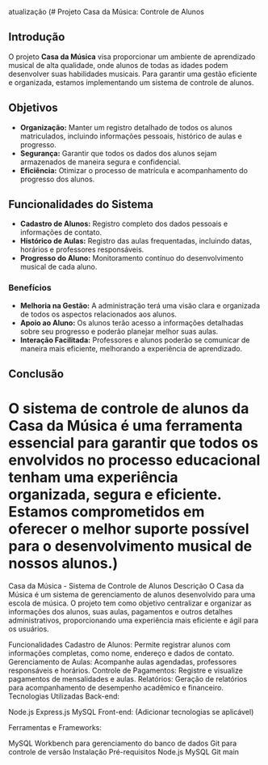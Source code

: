   atualização
(# Projeto Casa da Música: Controle de Alunos

## Introdução

O projeto **Casa da Música** visa proporcionar um ambiente de aprendizado musical de alta qualidade, onde alunos de todas as idades podem desenvolver suas habilidades musicais. Para garantir uma gestão eficiente e organizada, estamos implementando um sistema de controle de alunos.

## Objetivos

- **Organização:** Manter um registro detalhado de todos os alunos matriculados, incluindo informações pessoais, histórico de aulas e progresso.
- **Segurança:** Garantir que todos os dados dos alunos sejam armazenados de maneira segura e confidencial.
- **Eficiência:** Otimizar o processo de matrícula e acompanhamento do progresso dos alunos.

## Funcionalidades do Sistema

- **Cadastro de Alunos:** Registro completo dos dados pessoais e informações de contato.
- **Histórico de Aulas:** Registro das aulas frequentadas, incluindo datas, horários e professores responsáveis.
- **Progresso do Aluno:** Monitoramento contínuo do desenvolvimento musical de cada aluno.
  
### Benefícios

- **Melhoria na Gestão:** A administração terá uma visão clara e organizada de todos os aspectos relacionados aos alunos.
- **Apoio ao Aluno:** Os alunos terão acesso a informações detalhadas sobre seu progresso e poderão planejar melhor suas aulas.
- **Interação Facilitada:** Professores e alunos poderão se comunicar de maneira mais eficiente, melhorando a experiência de aprendizado.

## Conclusão

O sistema de controle de alunos da **Casa da Música** é uma ferramenta essencial para garantir que todos os envolvidos no processo educacional tenham uma experiência organizada, segura e eficiente. Estamos comprometidos em oferecer o melhor suporte possível para o desenvolvimento musical de nossos alunos.)
=======
Casa da Música - Sistema de Controle de Alunos
Descrição
O Casa da Música é um sistema de gerenciamento de alunos desenvolvido para uma escola de música. O projeto tem como objetivo centralizar e organizar as informações dos alunos, suas aulas, pagamentos e outros detalhes administrativos, proporcionando uma experiência mais eficiente e ágil para os usuários.

Funcionalidades
Cadastro de Alunos: Permite registrar alunos com informações completas, como nome, endereço e dados de contato.
Gerenciamento de Aulas: Acompanhe aulas agendadas, professores responsáveis e horários.
Controle de Pagamentos: Registre e visualize pagamentos de mensalidades e aulas.
Relatórios: Geração de relatórios para acompanhamento de desempenho acadêmico e financeiro.
Tecnologias Utilizadas
Back-end:

Node.js
Express.js
MySQL
Front-end: (Adicionar tecnologias se aplicável)

Ferramentas e Frameworks:

MySQL Workbench para gerenciamento do banco de dados
Git para controle de versão
Instalação
Pré-requisitos
Node.js
MySQL
Git
     main
